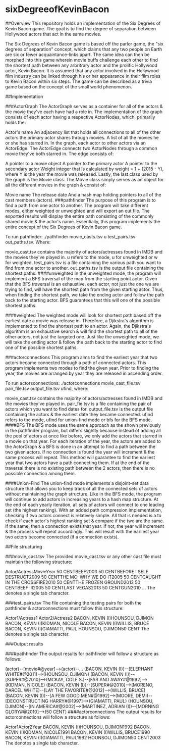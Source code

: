 # sixDegreeofKevinBacon

##Overview This repository holds an implementation of the Six Degrees of Kevin Bacon game. The goal is to find the degree of separation between Hollywood actors that act in the same movies.

The Six Degrees of Kevin Bacon game is based off the parlor game, the "six degrees of separation" concept, which claims that any two people on Earth are six or fewer acquaintance-links apart. The same idea can then be morphed into this game wherein movie buffs challenge each other to find the shortest path between any arbritrary actor and the prolific Hollywood actor, Kevin Bacon. It is assumed that any actor involved in the Hollywood film industry can be linked through his or her appearance in their film roles to Kevin Bacon within six steps. The game can be described as a trivia game based on the concept of the small world phenomenon.

##Implementation

###ActorGraph The ActorGraph serves as a container for all of the actors & the movie they've each have had a role in. The implementation of the graph consists of each actor having a respective ActorNodes, which, primarily holds the:

Actor's name
An adjacency list that holds all connections to all of the other actors the primary actor shares through movies.
A list of all the movies he or she has starred in.
In the graph, each actor to other actors via an ActorEdge. The ActorEdge connects two ActorNodes through a common movie they've both starred in. The edge consists of:

A pointer to a movie object
A pointer to the primary actor
A pointer to the secondary actor
Weight integer that is calculated by weight = 1 + (2015 - Y), where Y is the year the movie was released.
Lastly, the last class used by the graph is the Movie class. The Movie class simply serves as an object for all the different movies in the graph & consist of:

Movie name
The release date
And a hash map holding pointers to all of the cast members (actors).
###pathfinder The purpose of this program is to find a path from one actor to another. The program will take different modes, either weighted or unweighted and will export an out file. The exported results will display the entire path consisting of the commonly shared movie & the actor's name. Essentially, this program implements the entire concept of the Six Degrees of Kevin Bacon game.

To run pathfinder: ./pathfinder movie_casts.tsv u test_pairs.tsv out_paths.tsv. Where:

movie_cast.tsv contains the majority of actors/actresses found in IMDB and the movies they've played in.
u refers to the mode, u for unweighted or w for weighted.
test_pairs.tsv is a file containing the various path you want to find from one actor to another.
out_paths.tsv is the output file containing the shortest paths.
####unweighted In the unweighted mode, the program will implement a BFS traversal of the map from the starting point actor. Given that the BFS traversal is an exhaustive, each actor, not just the one we are trying to find, will have the shortest path from the given starting actor. Thus, when finding the shortest path, we take the ending actor and follow the path back to the starting actor. BFS guarantees that this will one of the possible shortest paths.

####weighted The weighted mode will look for shortest path based off the earliest date a movie was release in. Therefore, a Djikstra's algorithm is implemented to find the shortest path to an actor. Again, the Djikstra's algorithm is an exhaustive search & will find the shortest path to all of the other actors, not just the targeted one. Just like the unweighted mode, we will take the ending actor & follow the path back to the starting actor to find one of the possible shortest paths.

###actorconnections This program aims to find the earliest year that two actors become connected through a path of connected actors. This program implements two modes to find the given year. Prior to finding the year, the movies are arranged by year they are released in ascending order.

To run actorsconnections: ./actorconnections movie_cast_file.tsv pair_file.tsv output_file.tsv ufind, where:

movie_cast.tsv contains the majority of actors/actresses found in IMDB and the movies they've played in.
pair_fie.tsv is a file containing the pair of actors which you want to find dates for.
output_file.tsv is the output file containing the actors & the earliest date they became connected.
ufind refers to the mode, ufind for union-find mode or bfs for the BFS mode.
####BFS The BFS mode uses the same approach as the shown previously in the pathfinder program, but differs slightly because instead of adding all the pool of actors at once like before, we only add the actors that starred in a movie on that year. For each iteration of the year, the actors are added to the ActorGraph & a BFS is done in an attempt to find a path between the two given actors. If no connection is found the year will increment & the same process will repeat. This method will guarantee to find the earliest year that two actors have a path connecting them. If at the end of the traversal there is no existing path between the 2 actors, then there is no possible connection among them.

####Union-Find The union-find mode implements a disjoint-set data structure that allows you to keep track of all the connected sets of actors without maintaining the graph structure. Like in the BFS mode, the program will continue to add actors in increasing years to a hash map structure. At the end of each yearly iteration, all sets of actors will connect to one leading set (the highest ranking). With an added path compression implementation, checking if two actors connect is relatively simple. All that is needed is a to check if each actor's highest ranking set & compare if the two are the same. If the same, then a connection exists that year. If not, the year will increment & the process will repeat accordingly. This will result with the earliest year two actors become connected (if a connection exists).

##File structuring

###movie_cast.tsv The provided movie_cast.tsv or any other cast file must maintain the following structure:

Actor/Actress<TAB>Movie<TAB>Year
50 CENT<TAB>BEEF<TAB>2003
50 CENT<TAB>BEFORE I SELF DESTRUCT<TAB>2009
50 CENT<TAB>THE MC: WHY WE DO IT<TAB>2005
50 CENT<TAB>CAUGHT IN THE CROSSFIRE<TAB>2010
50 CENT<TAB>THE FROZEN GROUND<TAB>2013
50 CENT<TAB>BEEF III<TAB>2005
50 CENT<TAB>LAST VEGAS<TAB>2013
50 CENT<TAB>GUN<TAB>2010
...
The <TAB> denotes a single tab character.

###test_pairs.tsv The file containing the testing pairs for both the pathfinder & actorconnections must follow this structure:

Actor1/Actress1 Actor2/Actress2
BACON, KEVIN (I)<TAB>HOUNSOU, DJIMON
BACON, KEVIN (I)<TAB>KIDMAN, NICOLE
BACON, KEVIN (I)<TAB>WILLIS, BRUCE
BACON, KEVIN (I)<TAB>GIAMATTI, PAUL
HOUNSOU, DJIMON<TAB>50 CENT
The <TAB> denotes a single tab character.

###Output results

####pathfinder The output results for pathfinder will follow a structure as follows:

(actor)--[movie#@year]-->(actor)--...
(BACON, KEVIN (I))--[ELEPHANT WHITE#@2011]-->(HOUNSOU, DJIMON)
(BACON, KEVIN (I))--[SUPER#@2010]-->(MCKAY, COLE S.)--[FAR AND AWAY#@1992]-->(KIDMAN, NICOLE)
(BACON, KEVIN (I))--[SUPER#@2010]-->(MORENO, DARCEL WHITE)--[LAY THE FAVORITE#@2012]-->(WILLIS, BRUCE)
(BACON, KEVIN (I))--[A FEW GOOD MEN#@1992]-->(MOORE, DEMI)--[DECONSTRUCTING HARRY#@1997]-->(GIAMATTI, PAUL)
(HOUNSOU, DJIMON)--[IN AMERICA#@2002]-->(MARTINEZ, ADRIAN (I))--[MORNING GLORY#@2010]-->(50 CENT)
####actorconnections The output results for actorconnections will follow a structure as follows:

Actor1<TAB>Actor2<TAB>Year
BACON, KEVIN (I)<TAB>HOUNSOU, DJIMON1992
BACON, KEVIN (I)<TAB>KIDMAN, NICOLE1991
BACON, KEVIN (I)<TAB>WILLIS, BRUCE1990
BACON, KEVIN (I)<TAB>GIAMATTI, PAUL1992
HOUNSOU, DJIMON<TAB>50 CENT2003
The <TAB> denotes a single tab character.

